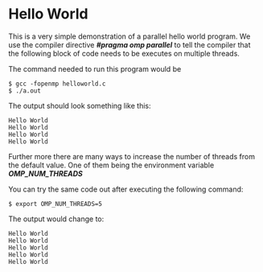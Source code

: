 # Hello World

This is a very simple demonstration of a parallel hello world program. We use the compiler directive ***#pragma omp parallel*** to tell the compiler that the following block of code needs to be executes on multiple threads.

The command needed to run this program would be 

    $ gcc -fopenmp helloworld.c
    $ ./a.out

The output should look something like this:

    Hello World
    Hello World
    Hello World
    Hello World

Further more there are many ways to increase the number of threads from the default value. One of them being the environment variable ***OMP_NUM_THREADS***

You can try the same code out after executing the following command:

    $ export OMP_NUM_THREADS=5

The output would change to:

    Hello World
    Hello World
    Hello World
    Hello World
    Hello World
